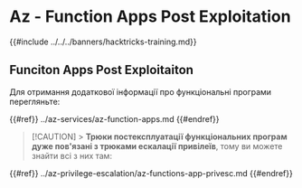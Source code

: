# Az - Function Apps Post Exploitation

{{#include ../../../banners/hacktricks-training.md}}

## Funciton Apps Post Exploitaiton

Для отримання додаткової інформації про функціональні програми перегляньте:

{{#ref}}
../az-services/az-function-apps.md
{{#endref}}

> [!CAUTION] > **Трюки постексплуатації функціональних програм дуже пов'язані з трюками ескалації привілеїв**, тому ви можете знайти всі з них там:

{{#ref}}
../az-privilege-escalation/az-functions-app-privesc.md
{{#endref}}
